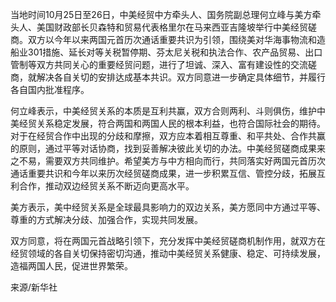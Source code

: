 当地时间10月25日至26日，中美经贸中方牵头人、国务院副总理何立峰与美方牵头人、美国财政部长贝森特和贸易代表格里尔在马来西亚吉隆坡举行中美经贸磋商。双方以今年以来两国元首历次通话重要共识为引领，围绕美对华海事物流和造船业301措施、延长对等关税暂停期、芬太尼关税和执法合作、农产品贸易、出口管制等双方共同关心的重要经贸问题，进行了坦诚、深入、富有建设性的交流磋商，就解决各自关切的安排达成基本共识。双方同意进一步确定具体细节，并履行各自国内批准程序。

何立峰表示，中美经贸关系的本质是互利共赢，双方合则两利、斗则俱伤，维护中美经贸关系稳定发展，符合两国和两国人民的根本利益，也符合国际社会的期待。对于在经贸合作中出现的分歧和摩擦，双方应本着相互尊重、和平共处、合作共赢的原则，通过平等对话协商，找到妥善解决彼此关切的办法。中美经贸磋商成果来之不易，需要双方共同维护。希望美方与中方相向而行，共同落实好两国元首历次通话重要共识和今年以来历次经贸磋商成果，进一步积累互信、管控分歧，拓展互利合作，推动双边经贸关系不断迈向更高水平。

美方表示，美中经贸关系是全球最具影响力的双边关系，美方愿同中方通过平等、尊重的方式解决分歧、加强合作，实现共同发展。

双方同意，将在两国元首战略引领下，充分发挥中美经贸磋商机制作用，就双方在经贸领域的各自关切保持密切沟通，推动中美经贸关系健康、稳定、可持续发展，造福两国人民，促进世界繁荣。

来源/新华社